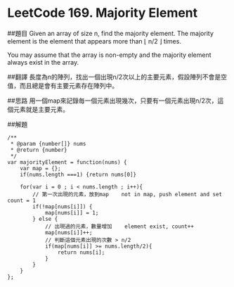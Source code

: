 ﻿# LeetCode 169. Majority Element

##題目
Given an array of size n, find the majority element. The majority element is the element that appears more than ⌊ n/2 ⌋ times.  
  
You may assume that the array is non-empty and the majority element always exist in the array.  

##翻譯
長度為n的陣列，找出一個出現n/2次以上的主要元素，假設陣列不會是空值，而且總是會有主要元素存在陣列中。  
  
##思路
用一個map來記錄毎一個元素出現幾次，只要有一個元素出現n/2次，這個元素就是主要元素。
  
##解題
```
/**
 * @param {number[]} nums
 * @return {number}
 */
var majorityElement = function(nums) {
    var map = {};
    if(nums.length ===1) {return nums[0]}
	
    for(var i = 0 ; i < nums.length ; i++){
        // 第一次出現的元素，放到map    not in map, push element and set count = 1
        if(!map[nums[i]]) {
            map[nums[i]] = 1;
        } else {
            // 出現過的元素，數量增加    element exist, count++
            map[nums[i]]++;
			// 判斷這個元素出現的次數 > n/2
            if(map[nums[i]] >= nums.length/2){
                return nums[i];
            }
        }
    }
};
```



